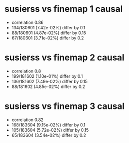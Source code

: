 # susierss vs finemap  1 causal

- correlation 0.86
- 134/180601 (7.42e-02%) differ by 0.1
- 88/180601 (4.87e-02%) differ by 0.15
- 67/180601 (3.71e-02%) differ by 0.2


# susierss vs finemap  2 causal

- correlation 0.8
- 199/181602 (1.10e-01%) differ by 0.1
- 136/181602 (7.49e-02%) differ by 0.15
- 88/181602 (4.85e-02%) differ by 0.2


# susierss vs finemap  3 causal

- correlation 0.82
- 168/183604 (9.15e-02%) differ by 0.1
- 105/183604 (5.72e-02%) differ by 0.15
- 65/183604 (3.54e-02%) differ by 0.2


